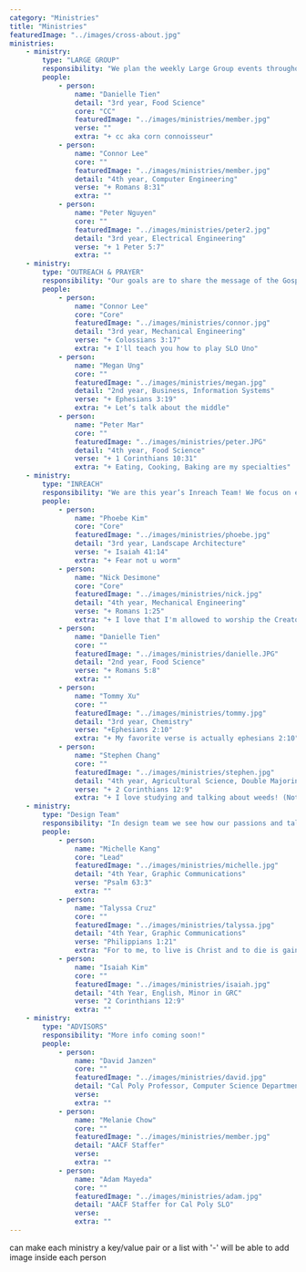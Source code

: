```yaml
---
category: "Ministries"
title: "Ministries"
featuredImage: "../images/cross-about.jpg"
ministries:
    - ministry:
        type: "LARGE GROUP"
        responsibility: "We plan the weekly Large Group events throughout the school year. From icebreakers and post large group events to activities and speakers, we try to make Large Group as God-centered and engaging as possible!"
        people:
            - person:
                name: "Danielle Tien"
                detail: "3rd year, Food Science"
                core: "CC"
                featuredImage: "../images/ministries/member.jpg"
                verse: ""
                extra: "+ cc aka corn connoisseur"
            - person:
                name: "Connor Lee"
                core: ""
                featuredImage: "../images/ministries/member.jpg"
                detail: "4th year, Computer Engineering"
                verse: "+ Romans 8:31"
                extra: ""
            - person:
                name: "Peter Nguyen"
                core: ""
                featuredImage: "../images/ministries/peter2.jpg"
                detail: "3rd year, Electrical Engineering"
                verse: "+ 1 Peter 5:7"
                extra: ""
    - ministry:
        type: "OUTREACH & PRAYER"
        responsibility: "Our goals are to share the message of the Gospel with those around us and to unify our community through prayer."
        people:
            - person:
                name: "Connor Lee"
                core: "Core"
                featuredImage: "../images/ministries/connor.jpg"
                detail: "3rd year, Mechanical Engineering"
                verse: "+ Colossians 3:17"
                extra: "+ I'll teach you how to play SLO Uno"
            - person:
                name: "Megan Ung"
                core: ""
                featuredImage: "../images/ministries/megan.jpg"
                detail: "2nd year, Business, Information Systems"
                verse: "+ Ephesians 3:19"
                extra: "+ Let’s talk about the middle"
            - person:
                name: "Peter Mar"
                core: ""
                featuredImage: "../images/ministries/peter.JPG"
                detail: "4th year, Food Science"
                verse: "+ 1 Corinthians 10:31"
                extra: "+ Eating, Cooking, Baking are my specialties"
    - ministry:
        type: "INREACH"
        responsibility: "We are this year’s Inreach Team! We focus on events that intentionally strengthen our relationships with one another and grow us toward God as a family. This will look like fellowship between the men’s and women’s communities, Bible studies, etc. Our desire is to love and be loved by God with unity."
        people:
            - person:
                name: "Phoebe Kim"
                core: "Core"
                featuredImage: "../images/ministries/phoebe.jpg"
                detail: "3rd year, Landscape Architecture"
                verse: "+ Isaiah 41:14"
                extra: "+ Fear not u worm"
            - person:
                name: "Nick Desimone"
                core: "Core"
                featuredImage: "../images/ministries/nick.jpg"
                detail: "4th year, Mechanical Engineering"
                verse: "+ Romans 1:25"
                extra: "+ I love that I'm allowed to worship the Creator (capital C)"
            - person:
                name: "Danielle Tien"
                core: ""
                featuredImage: "../images/ministries/danielle.JPG"
                detail: "2nd year, Food Science"
                verse: "+ Romans 5:8"
                extra: ""
            - person:
                name: "Tommy Xu"
                core: ""
                featuredImage: "../images/ministries/tommy.jpg"
                detail: "3rd year, Chemistry"
                verse: "+Ephesians 2:10"
                extra: "+ My favorite verse is actually ephesians 2:10"
            - person:
                name: "Stephen Chang"
                core: ""
                featuredImage: "../images/ministries/stephen.jpg"
                detail: "4th year, Agricultural Science, Double Majoring in AEPS"
                verse: "+ 2 Corinthians 12:9"
                extra: "+ I love studying and talking about weeds! (Not the smoking kind!)"
    - ministry:
        type: "Design Team"
        responsibility: "In design team we see how our passions and talents can be used for God and others. We work together in creating graphics, apparel, social media content for the fellowship!"
        people:
            - person:
                name: "Michelle Kang"
                core: "Lead"
                featuredImage: "../images/ministries/michelle.jpg"
                detail: "4th Year, Graphic Communications"
                verse: "Psalm 63:3"
                extra: ""
            - person:
                name: "Talyssa Cruz"
                core: ""
                featuredImage: "../images/ministries/talyssa.jpg"
                detail: "4th Year, Graphic Communications"
                verse: "Philippians 1:21"
                extra: "For to me, to live is Christ and to die is gain."
            - person:
                name: "Isaiah Kim"
                core: ""
                featuredImage: "../images/ministries/isaiah.jpg"
                detail: "4th Year, English, Minor in GRC"
                verse: "2 Corinthians 12:9"
                extra: ""
    - ministry:
        type: "ADVISORS"
        responsibility: "More info coming soon!"
        people:
            - person:
                name: "David Janzen"
                core: ""
                featuredImage: "../images/ministries/david.jpg"
                detail: "Cal Poly Professor, Computer Science Department"
                verse:
                extra: ""
            - person:
                name: "Melanie Chow"
                core: ""
                featuredImage: "../images/ministries/member.jpg"
                detail: "AACF Staffer"
                verse:
                extra: ""
            - person:
                name: "Adam Mayeda"
                core: ""
                featuredImage: "../images/ministries/adam.jpg"
                detail: "AACF Staffer for Cal Poly SLO"
                verse:
                extra: ""
---
```

can make each ministry a key/value pair or a list with '-'
will be able to add image inside each person
